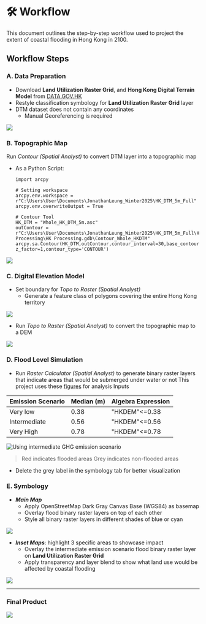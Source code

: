 # 🛠️ Workflow

This document outlines the step-by-step workflow used to project the extent of coastal flooding in Hong Kong in 2100.

## Workflow Steps

### A. Data Preparation
- Download **Land Utilization Raster Grid**, and **Hong Kong Digital Terrain Model** from [DATA.GOV.HK](https://data.gov.hk/en/)
- Restyle classification symbology for **Land Utilization Raster Grid** layer
- DTM dataset does not contain any coordinates
  - Manual Georeferencing is required

![](HKDTM.png)

### B. Topographic Map
Run *Contour (Spatial Analyst)* to convert DTM layer into a topographic map 
- As a Python Script:
  <pre><code>import arcpy

  # Setting workspace
  arcpy.env.workspace = r"C:\Users\User\Documents\JonathanLeung_Winter2025\HK_DTM_5m_Full"
  arcpy.env.overwriteOutput = True

  # Contour Tool
  HK_DTM = "Whole_HK_DTM_5m.asc"
  outContour = r"C:\Users\User\Documents\JonathanLeung_Winter2025\HK_DTM_5m_Full\HK Processing\HK Processing.gdb\Contour_Whole_HKDTM"
  arcpy.sa.Contour(HK_DTM,outContour,contour_interval=30,base_contour=0, z_factor=1,contour_type='CONTOUR') </code></pre>

![](WholeContour_HK.png)

### C. Digital Elevation Model 
- Set boundary for *Topo to Raster (Spatial Analyst)*
  - Generate a feature class of polygons covering the entire Hong Kong territory

![](IslandBoundary.png)
- Run *Topo to Raster (Spatial Analyst)* to convert the topographic map to a DEM

![](TopoHK_FULL.png)

### D. Flood Level Simulation 
- Run *Raster Calculator (Spatial Analyst)* to generate binary raster layers that indicate areas that would be submerged under water or not
  This project uses these [figures](https://www.hko.gov.hk/en/climate_change/proj_hk_msl_med_conf_info.htm) for analysis 
Inputs

Emission Scenario  | Median (m)  | Algebra Expression
------------- | ------------- | -------------
Very low  | 0.38 | "HKDEM"<=0.38
Intermediate | 0.56 | "HKDEM"<=0.56
Very High | 0.78 | "HKDEM"<=0.78

![Using intermediate GHG emission scenario](FloodBinary.png)
> Red indicates flooded areas
> Grey indicates non-flooded areas
- Delete the grey label in the symbology tab for better visualization

### E. Symbology
- ***Main Map***
  - Apply OpenStreetMap Dark Gray Canvas Base (WGS84) as basemap
  - Overlay flood binary raster layers on top of each other
  - Style all binary raster layers in different shades of blue or cyan

![](Basemap.png)
- ***Inset Maps***: highlight 3 specific areas to showcase impact
  - Overlay the intermediate emission scenario flood binary raster layer on **Land Utilization Raster Grid**
  - Apply transparency and layer blend to show what land use would be affected by coastal flooding

![](InsetSource.png)

---

### Final Product

![](FloodLayout.jpg)
